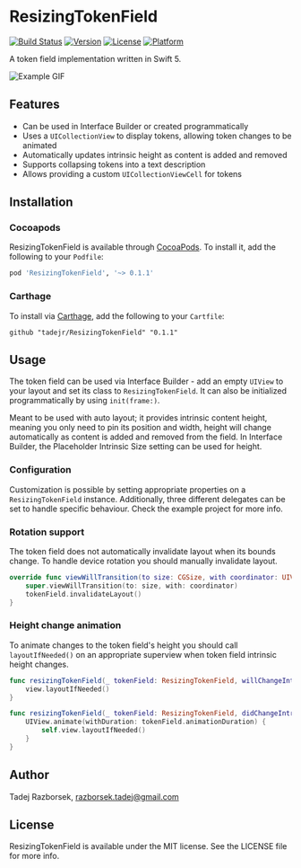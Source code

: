# ResizingTokenField

[![Build Status](https://img.shields.io/travis/tadejr/ResizingTokenField.svg?style=flat)](https://travis-ci.org/tadejr/ResizingTokenField)
[![Version](https://img.shields.io/cocoapods/v/ResizingTokenField.svg?style=flat)](https://cocoapods.org/pods/ResizingTokenField)
[![License](https://img.shields.io/cocoapods/l/ResizingTokenField.svg?style=flat)](https://cocoapods.org/pods/ResizingTokenField)
[![Platform](https://img.shields.io/cocoapods/p/ResizingTokenField.svg?style=flat)](https://cocoapods.org/pods/ResizingTokenField)

A token field implementation written in Swift 5.

![Example GIF](https://media.giphy.com/media/kdiLStSleRNEA7QUR7/giphy.gif)

## Features

 - Can be used in Interface Builder or created programmatically
 - Uses a `UICollectionView` to display tokens, allowing token changes to be animated
 - Automatically updates intrinsic height as content is added and removed
 - Supports collapsing tokens into a text description
 - Allows providing a custom `UICollectionViewCell` for tokens

## Installation

### Cocoapods

ResizingTokenField is available through [CocoaPods](https://cocoapods.org). To install it, add the following to your `Podfile`:

```ruby
pod 'ResizingTokenField', '~> 0.1.1'
```

### Carthage

To install via [Carthage](https://github.com/Carthage/Carthage), add the following to your `Cartfile`:

```ogdl
github "tadejr/ResizingTokenField" "0.1.1"
```

## Usage

The token field can be used via Interface Builder - add an empty `UIView` to your layout and set its class to `ResizingTokenField`. It can also be initialized programmatically by using `init(frame:)`.

Meant to be used with auto layout; it provides intrinsic content height, meaning you only need to pin its position and width, height will change automatically as content is added and removed from the field. In Interface Builder, the Placeholder Intrinsic Size setting can be used for height.

### Configuration

Customization is possible by setting appropriate properties on a `ResizingTokenField` instance. Additionally, three different delegates can be set to handle specific behaviour. Check the example project for more info.

### Rotation support
The token field does not automatically invalidate layout when its bounds change. To handle device rotation you should manually invalidate layout.

```swift
override func viewWillTransition(to size: CGSize, with coordinator: UIViewControllerTransitionCoordinator) {
    super.viewWillTransition(to: size, with: coordinator)
    tokenField.invalidateLayout()   
}
```

### Height change animation
To animate changes to the token field's height you should call `layoutIfNeeded()` on an appropriate superview when token field intrinsic height changes.

```swift
func resizingTokenField(_ tokenField: ResizingTokenField, willChangeIntrinsicHeight newHeight: CGFloat) {
    view.layoutIfNeeded()
}

func resizingTokenField(_ tokenField: ResizingTokenField, didChangeIntrinsicHeight newHeight: CGFloat) {
    UIView.animate(withDuration: tokenField.animationDuration) {
        self.view.layoutIfNeeded()
    }
}
```

## Author

Tadej Razborsek, razborsek.tadej@gmail.com

## License

ResizingTokenField is available under the MIT license. See the LICENSE file for more info.
